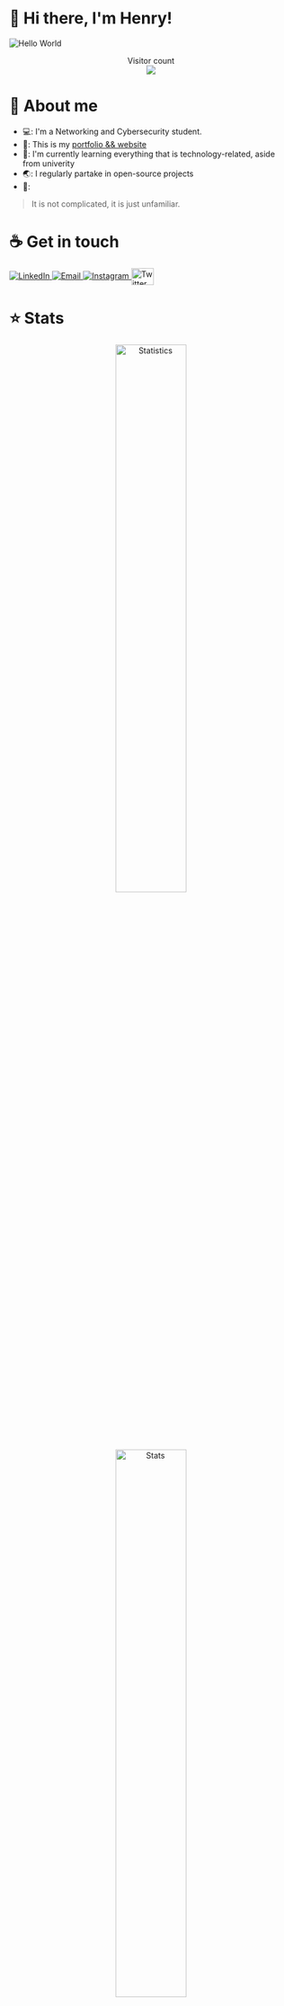 # :wave: Hi there, I'm Henry!

<img src="https://raw.githubusercontent.com/sagar-viradiya/sagar-viradiya/master/resources/banner.png" alt="Hello World">
<p align="center">
  Visitor count<br>
  <img src="https://profile-counter.glitch.me/henry-the-vietnamese/count.svg" />
</p>

# :robot: About me

- 💻: I'm a Networking and Cybersecurity student.
- 🔭: This is my [portfolio && website](https://tanducmai.com/)
- 🌱: I'm currently learning everything that is technology-related, aside from univerity
- 🌏: I regularly partake in open-source projects
- 💬:
<blockquote cite="https://www.goodreads.com/quotes/336994-the-only-thing-that-is-constant-is-change--">
    <p>It is not complicated, it is just unfamiliar.</p>
</blockquote>

# :coffee: Get in touch

<a target="_blank" href="https://www.linkedin.com/in/tanducmai/">
<img alt="LinkedIn" src="https://img.shields.io/badge/LinkedIn-0077B5?style=for-the-badge&logo=linkedin&logoColor=white" />
</a>
<a target="_blank" href="mailto:henryfromvietnam@gmail.com">
<img alt="Email" src="https://img.shields.io/badge/Gmail-D14836?style=for-the-badge&logo=gmail&logoColor=white" />
</a>
<a target="_blank" href="https://www.instagram.com/henry.maii/">
<img alt="Instagram" src="https://img.shields.io/badge/Instagram-E4405F?style=for-the-badge&logo=instagram&logoColor=white" />
</a>
<a target="blank" href="https://twitter.com/henrymai372">
<img align="center" src="https://raw.githubusercontent.com/rahuldkjain/github-profile-readme-generator/master/src/images/icons/Social/twitter.svg" alt="Twitter" height="30" width="40" />
</a>

# :star: Stats

<div align=center>
  <img width="50%" src="https://github-readme-stats.vercel.app/api?username=tanducmai&show_icons=true&hide_border=true&count_private=true&bg_color=161b22&icon_color=79c0ff&text_color=c9d1d9&title_color=79c0ff" alt="Statistics" width="440" />
</div>

<br>

<div align=center>
  <img width="50%" src="https://github-readme-stats.vercel.app/api/top-langs/?username=tanducmai&show_icons=true&hide_border=true&bg_color=161b22&icon_color=79c0ff&text_color=c9d1d9&title_color=79c0ff&layout=compact&card_width=440" alt="Stats" width="440" />
</div>

# :zap: Streak

<div align=center>
  <img width="50%" src="http://github-readme-streak-stats.herokuapp.com?user=tanducmai&theme=tokyonight&hide_border=true)](https://git.io/streak-stats)" />
</div>

# :desktop_computer: This Week I Spent Time On

<!--START_SECTION:waka-->
<!--END_SECTION:waka-->

# :scroll: Latest Blog Posts

<!-- BLOG-POST-LIST:START -->
<!-- BLOG-POST-LIST:END -->

# 🔐 PGP Public Key

<details>

```
-----BEGIN PGP PUBLIC KEY BLOCK-----

mQINBGRI7/YBEADJ7zIC4xFjdHuAis5JM0gBj+aIs/d5V/Dt9sUaspI/dBxHI9uq
cRiJUuTnVFBfK8J4d5+z0uEFmr0tq3YFm592z/LiFkTtcrLaK/a4dFJxxaox073R
HO2IQgkNsYHduO/cF2ePs7dQmuSrUhNrOs05qJYqC9reAmLAOGHrW8/+ju6LY7PG
AoYuIEI/H9eBZxOp+g2eaJiGOWAD7UMPKqmy+82QldjQoPSR+TOyFhEK6jkHR317
wRH8D1u1BNWlVCpWApFjLMLLBF7niVdJ1cJa46sYrcCZxp/QHTgLO+9TeLWLnxvw
5OeOUUJTipzfMix3+/s0Z1IL3i2XL874qCW6b0qEQkyIXPz9iLsp3uc5KRnMhy0u
L7fUb5Pee53KcYDgk/mkm/wA6dnKy680zr6iOKkROhMR4ChwSjdBnmz3zjKqHuY3
HyrALb/qjyOs4aG77Da184rVQw5Q8WPJAWqtwRFWEttNqFXv6nZ71EbgERcUzybs
BJobelXHcaTUqeJWesmmA3SNT4pZh9jtol6rJVsHUkFH8eqOl5IvJLZhwykVaiEJ
H21A8f8McJFi3k0O4B1oJNSc3upmZTxyrrV10eDAa946Da9nT+snmGnAWfgVIyWa
zzJdIDIszGrrR424Uln4HHSiP+2mwlxR6acTxWEC37qtMtRmgseQy1p6XQARAQAB
tCZIZW5yeSBNYWkgPGhlbnJ5ZnJvbXZpZXRuYW1AZ21haWwuY29tPokCUAQTAQgA
OhYhBNLx83OaTkZec3wfOPnpFIgYPtBEBQJkSO/2AhsDBQsJCAcCAiICBhUKCQgL
AgMWAgECHgcCF4AACgkQ+ekUiBg+0ESafg//XhHdU+5ssT7bMkxty3HRyZvZYzg1
L42/oAT8SkE1/FNGHQMspfNBFhnODfveUbUIZjRLoI7NdscyFC87FFLb3X4xm5KH
uoy3+ZLO30y1xGXaXCViShKy9jAaP+JvnSpAqyibkbFH/M+BfDrAArBX1FDCgN2y
DZkrCRQCFOAwMfZpf/twh01Fak6/ub9CklKa2sGNplH75QcnfkuLgbv4kOlcQykv
eBcBviLHFAzvzm4ZbjOZ+4z5RL+g5tKIu3EkUdcDJQ26ul9xCMbuglNMpYUuBr2r
yua//hTw99RynNVd7y24MV2mszmAcm4M8F6rzgpTkNpe4NHgBzDV9YEqhQHSE/4f
4IH7UuhmIMNRWDIwNRIiHKvKJCO05tn53sagt/WvmeAuNMpNfQNCoSxQfiiNA+Ch
lZjSfbJpkm/UnL5LcfEVixGUTTRSFquFg965cdPP485O4FYZF6HjPQjPx+wElvQ2
4bFOXWgR7RkzVbSPtttQwAnQ5GVzxybIJkqRQHZlAAowxZKk0UienQuKxKNiaLPc
QFbI3t6TklSBsFWla7MwYtsZ0LaBMGV5M7L8Ytf4IUJzrDmuUtaI5dCZSHqBXEd/
ThJzUHHaNhuXysZCedm4QGW94rvayjsUutv+A8VWmr8N271gIPbOgraE2eDq1m6Q
MX/uueuJyv+bYDu5Ag0EZEjv9gEQALylRjR0Cruce+JjORb31hBYD7tkA6OB0pYh
ODoqk3FPRyhhnA8iNPZ8c1um80GnEiHNCj+ES7zOLBp16/HraopepP3J4TP6HMb0
2gkHHprEU6tvRgqYzWRUTAdkOVIZTAxDsX/jqSIjg1H/CdO3eMdaS7OC5G3MdiHO
m/Kg15bf/KtgbiG9JqDm6s61mb9YZWBFSxounTsc0AspHXcOMZpiD/3Qe6+wn9Ti
lao5pzAx8rfkJ79Tvv/lgJGMk6a/DvxGyqGlA9AZgdUaV8Xexojb2+hwI5Z1bZFb
zbdqc0IAXYr2AD/ZcvzercLj7nQ5f424N+RcbWifugdlKW/OuvbVBX9zTLFspGiG
JLXsG/sZRjg/SReyFxTnjqgYUaRbwXZTv+2kupwcWo4DVXggdKhumayQyY0JSGcG
7yTs/rXfRORtMm2/fFwQugfpoClmVJIxiS1ZXOgp5r8KikKk79G8cstdgQ2DXKSl
iA5JN2xerxdMiV38kVciVU9zq8aSdBuybeXcSPnUPd4MtMD2R9xOhUl/fmSq0BcY
8PZEIHemH3nEn9Kf5Tc6gbf1NNJwFJokhU8nxFzG6UVNdezMH9A69beyrSzy0TMu
HsFt2eRiy9sfZN4be5kAUSjeVzD9JUmKFtDkFSGy1X3wHn1cejcfFQT3ujWNiAT0
LW6/3bptABEBAAGJAjYEGAEIACAWIQTS8fNzmk5GXnN8Hzj56RSIGD7QRAUCZEjv
9gIbDAAKCRD56RSIGD7QRA5jD/4oneje8XukzQVt6+919ISqGW209PAhSXDAw32x
cxDlyT+xDVMiSuhTeWZVGUGe6sS8A3j7hmxjKJCXAIa0yyJJ0gETX6gd2lR4/5KL
S8PcSseKiYLvkMysFdgGKL2/QDHiyZx9ud41LCWL83mfRs9/boe9J52neTqeBRiU
YwbqOpu6adcUNAENJr0kmhBOSvoMP6lJjlNe5805oF7izQcUxlm0TnQSNAsqC0i8
jig++m0m55XsodR9MzwFcMHDmcfww4DThGcU0iaL6gfT1RzOPNo15hSAhiUAvH3i
kgkATI093EVXS4X3lvO8aeIa9X2ajKk+ko/J+pzFvir3s5uU5DkjamDGN7Qz5nwO
UR8Hf6QB0HGxSUYQ59O/0/tAfHoUztuDQKk6Te5GiiI6Ti2hND23ur5DilURDfLb
acsyCai0y4OFjydX8X4dpdzdC8VbY+SA2SxIr6UKSeypuWWC8eYpTqKMmZ/Ogoan
ergRnLotM0YMc2csyX+OzTD4fFjsKSlOtv45NnfKlAYprIFX3eHn1xKUOXLzNJsp
cu+ssnonENQvDIbD0e7ACK/kL5DZ3eCY3Wdxqk688/1apkgVhrnVX40x8rEwuSIv
2tZPZ7iJZXTW6C2k9O3A1ZRi0qZvoEuXIK6IATliH/hPLi1PJKGqAJsLqzBOO6pW
xyuhFw==
=Nigh
-----END PGP PUBLIC KEY BLOCK-----
```
</details>
